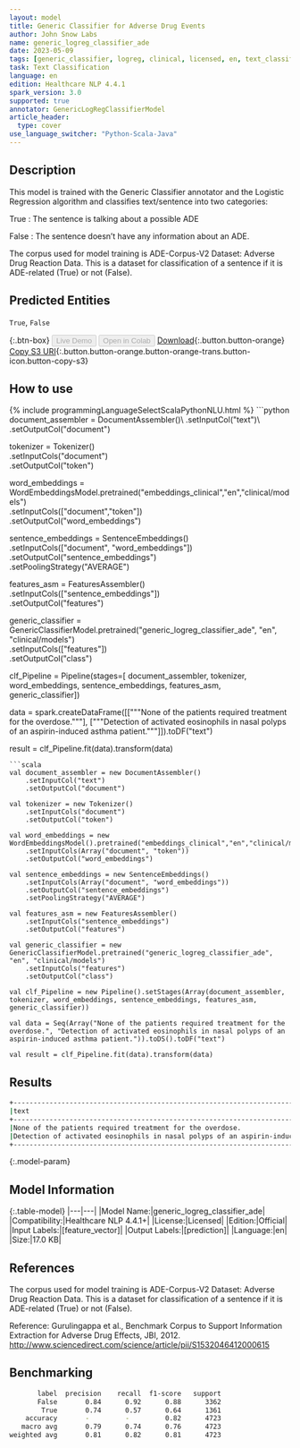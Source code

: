```yaml
---
layout: model
title: Generic Classifier for Adverse Drug Events
author: John Snow Labs
name: generic_logreg_classifier_ade
date: 2023-05-09
tags: [generic_classifier, logreg, clinical, licensed, en, text_classification, ade]
task: Text Classification
language: en
edition: Healthcare NLP 4.4.1
spark_version: 3.0
supported: true
annotator: GenericLogRegClassifierModel
article_header:
  type: cover
use_language_switcher: "Python-Scala-Java"
---
```


## Description

This model is trained with the Generic Classifier annotator and the Logistic Regression algorithm and classifies text/sentence into two categories:

True : The sentence is talking about a possible ADE

False : The sentence doesn’t have any information about an ADE.

The corpus used for model training is ADE-Corpus-V2 Dataset: Adverse Drug Reaction Data. This is a dataset for classification of a sentence if it is ADE-related (True) or not (False).

## Predicted Entities

`True`, `False`

{:.btn-box}
<button class="button button-orange" disabled>Live Demo</button>
<button class="button button-orange" disabled>Open in Colab</button>
[Download](https://s3.amazonaws.com/auxdata.johnsnowlabs.com/clinical/models/generic_logreg_classifier_ade_en_4.4.1_3.0_1683641152188.zip){:.button.button-orange}
[Copy S3 URI](s3://auxdata.johnsnowlabs.com/clinical/models/generic_logreg_classifier_ade_en_4.4.1_3.0_1683641152188.zip){:.button.button-orange.button-orange-trans.button-icon.button-copy-s3}

## How to use



<div class="tabs-box" markdown="1">
{% include programmingLanguageSelectScalaPythonNLU.html %}
```python
document_assembler = DocumentAssembler()\
    .setInputCol("text")\
    .setOutputCol("document")

tokenizer = Tokenizer()\
    .setInputCols("document")\
    .setOutputCol("token")

word_embeddings = WordEmbeddingsModel.pretrained("embeddings_clinical","en","clinical/models")\
        .setInputCols(["document","token"])\
        .setOutputCol("word_embeddings")

sentence_embeddings = SentenceEmbeddings() \
        .setInputCols(["document", "word_embeddings"]) \
        .setOutputCol("sentence_embeddings") \
        .setPoolingStrategy("AVERAGE")

features_asm = FeaturesAssembler()\
    .setInputCols(["sentence_embeddings"])\
    .setOutputCol("features")

generic_classifier = GenericClassifierModel.pretrained("generic_logreg_classifier_ade", "en", "clinical/models")\
    .setInputCols(["features"])\
    .setOutputCol("class")

clf_Pipeline = Pipeline(stages=[
    document_assembler, 
    tokenizer,
    word_embeddings,
    sentence_embeddings,
    features_asm,
    generic_classifier])

data = spark.createDataFrame([["""None of the patients required treatment for the overdose."""], ["""Detection of activated eosinophils in nasal polyps of an aspirin-induced asthma patient."""]]).toDF("text")

result = clf_Pipeline.fit(data).transform(data)
```
```scala
val document_assembler = new DocumentAssembler()
    .setInputCol("text")
    .setOutputCol("document")

val tokenizer = new Tokenizer()
    .setInputCols("document")
    .setOutputCol("token")

val word_embeddings = new WordEmbeddingsModel().pretrained("embeddings_clinical","en","clinical/models")
    .setInputCols(Array("document", "token"))
    .setOutputCol("word_embeddings")

val sentence_embeddings = new SentenceEmbeddings()
    .setInputCols(Array("document", "word_embeddings"))
    .setOutputCol("sentence_embeddings") 
    .setPoolingStrategy("AVERAGE")

val features_asm = new FeaturesAssembler()
    .setInputCols("sentence_embeddings")
    .setOutputCol("features")

val generic_classifier = new GenericClassifierModel.pretrained("generic_logreg_classifier_ade", "en", "clinical/models")
    .setInputCols("features")
    .setOutputCol("class")

val clf_Pipeline = new Pipeline().setStages(Array(document_assembler, tokenizer, word_embeddings, sentence_embeddings, features_asm, generic_classifier))

val data = Seq(Array("None of the patients required treatment for the overdose.", "Detection of activated eosinophils in nasal polyps of an aspirin-induced asthma patient.")).toDS().toDF("text")

val result = clf_Pipeline.fit(data).transform(data)
```
</div>

## Results

```bash
+----------------------------------------------------------------------------------------+-------+
|text                                                                                    |result |
+----------------------------------------------------------------------------------------+-------+
|None of the patients required treatment for the overdose.                               |[False]|
|Detection of activated eosinophils in nasal polyps of an aspirin-induced asthma patient.|[True] |
+----------------------------------------------------------------------------------------+-------+
```

{:.model-param}
## Model Information

{:.table-model}
|---|---|
|Model Name:|generic_logreg_classifier_ade|
|Compatibility:|Healthcare NLP 4.4.1+|
|License:|Licensed|
|Edition:|Official|
|Input Labels:|[feature_vector]|
|Output Labels:|[prediction]|
|Language:|en|
|Size:|17.0 KB|

## References

The corpus used for model training is ADE-Corpus-V2 Dataset: Adverse Drug Reaction Data. This is a dataset for classification of a sentence if it is ADE-related (True) or not (False).

Reference: Gurulingappa et al., Benchmark Corpus to Support Information Extraction for Adverse Drug Effects, JBI, 2012. http://www.sciencedirect.com/science/article/pii/S1532046412000615

## Benchmarking

```bash
       label  precision    recall  f1-score   support
       False       0.84      0.92      0.88      3362
        True       0.74      0.57      0.64      1361
    accuracy       -         -         0.82      4723
   macro avg       0.79      0.74      0.76      4723
weighted avg       0.81      0.82      0.81      4723
```